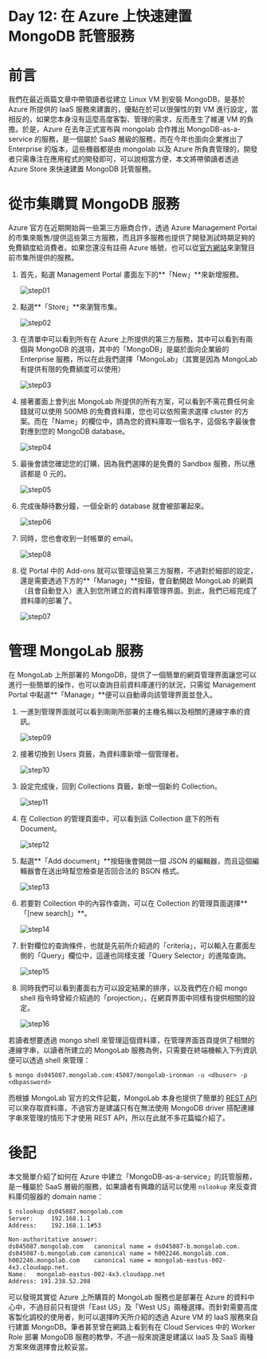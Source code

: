 Day 12: 在 Azure 上快速建置 MongoDB 託管服務
====================================

# 前言

我們在最近兩篇文章中帶領讀者從建立 Linux VM 到安裝 MongoDB，是基於 Azure 所提供的 IaaS 服務來建置的，優點在於可以很彈性的對 VM 進行設定，當相反的，如果您本身沒有這麼高度客製、管理的需求，反而產生了維運 VM 的負擔。於是，Azure 在去年正式宣布與 mongolab 合作推出 MongoDB-as-a-service 的服務，是一個屬於 SaaS 層級的服務，而在今年也面向企業推出了 Enterprise 的版本，這些機器都是由 mongolab 以及 Azure 所負責管理的，開發者只需專注在應用程式的開發即可，可以說相當方便，本文將帶領讀者透過 Azure Store 來快速建置 MongoDB 託管服務。

# 從市集購買 MongoDB 服務

Azure 官方在近期開始與一些第三方廠商合作，透過 Azure Management Portal 的市集來販售/提供這些第三方服務，而且許多服務也提供了開發測試時期足夠的免費額度給消費者。如果您還沒有註冊 Azure 帳號，也可以從[官方網站](http://azure.microsoft.com/zh-tw/gallery/store/)來瀏覽目前市集所提供的服務。

1. 首先，點選 Management Portal 畫面左下的**「New」**來新增服務。

	![step01](https://raw.githubusercontent.com/hungys/azure-blog/master/media/12-mongodb-managed-service-on-azure/step-01-addons.png)
	
2. 點選**「Store」**來瀏覽市集。

	![step02](https://raw.githubusercontent.com/hungys/azure-blog/master/media/12-mongodb-managed-service-on-azure/step-02-store.png)
	
3. 在清單中可以看到所有在 Azure 上所提供的第三方服務，其中可以看到有兩個與 MongoDB 的選項，其中的「MongoDB」是屬於面向企業級的 Enterprise 服務，所以在此我們選擇「MongoLab」（其實是因為 MongoLab 有提供有限的免費額度可以使用）

	![step03](https://raw.githubusercontent.com/hungys/azure-blog/master/media/12-mongodb-managed-service-on-azure/step-03-choose-mongolab.png)

4. 接著畫面上會列出 MongoLab 所提供的所有方案，可以看到不需花費任何金錢就可以使用 500MB 的免費資料庫，您也可以依照需求選擇 cluster 的方案。而在「Name」的欄位中，請為您的資料庫取一個名字，這個名字最後會對應到您的 MongoDB database。

	![step04](https://raw.githubusercontent.com/hungys/azure-blog/master/media/12-mongodb-managed-service-on-azure/step-04-choose-plan.png)

5. 最後會請您確認您的訂購，因為我們選擇的是免費的 Sandbox 服務，所以應該都是 0 元的。

	![step05](https://raw.githubusercontent.com/hungys/azure-blog/master/media/12-mongodb-managed-service-on-azure/step-05-review-purchase.png)

6. 完成後靜待數分鐘，一個全新的 database 就會被部署起來。

	![step06](https://raw.githubusercontent.com/hungys/azure-blog/master/media/12-mongodb-managed-service-on-azure/step-06-creating.png)

7. 同時，您也會收到一封帳單的 email。

	![step08](https://raw.githubusercontent.com/hungys/azure-blog/master/media/12-mongodb-managed-service-on-azure/step-08-mail.png)

8. 從 Portal 中的 Add-ons 就可以管理這些第三方服務，不過對於細部的設定，還是需要透過下方的**「Manage」**按鈕，會自動開啟 MongoLab 的網頁（且會自動登入）進入到您所建立的資料庫管理界面。到此，我們已經完成了資料庫的部署了。

	![step07](https://raw.githubusercontent.com/hungys/azure-blog/master/media/12-mongodb-managed-service-on-azure/step-07-dashboard.png)

# 管理 MongoLab 服務

在 MongoLab 上所部署的 MongoDB，提供了一個簡單的網頁管理界面讓您可以進行一些簡單的操作，也可以查詢目前資料庫運行的狀況，只需從 Management Portal 中點選**「Manage」**便可以自動導向該管理界面並登入。

1. 一進到管理界面就可以看到剛剛所部署的主機名稱以及相關的連線字串的資訊。

	![step09](https://raw.githubusercontent.com/hungys/azure-blog/master/media/12-mongodb-managed-service-on-azure/step-09-web-interface.png)

2. 接著切換到 Users 頁籤，為資料庫新增一個管理者。

	![step10](https://raw.githubusercontent.com/hungys/azure-blog/master/media/12-mongodb-managed-service-on-azure/step-10-add-user.png)

3. 設定完成後，回到 Collections 頁籤，新增一個新的 Collection。

	![step11](https://raw.githubusercontent.com/hungys/azure-blog/master/media/12-mongodb-managed-service-on-azure/step-11-add-collection.png)

4. 在 Collection 的管理頁面中，可以看到該 Collection 底下的所有 Document。

	![step12](https://raw.githubusercontent.com/hungys/azure-blog/master/media/12-mongodb-managed-service-on-azure/step-12-manage-document.png)

5. 點選**「Add document」**按鈕後會開啟一個 JSON 的編輯器，而且這個編輯器會在送出時幫您檢查是否回合法的 BSON 格式。

	![step13](https://raw.githubusercontent.com/hungys/azure-blog/master/media/12-mongodb-managed-service-on-azure/step-13-json-editor.png)

6. 若要對 Collection 中的內容作查詢，可以在 Collection 的管理頁面選擇**「[new search]」**。

	![step14](https://raw.githubusercontent.com/hungys/azure-blog/master/media/12-mongodb-managed-service-on-azure/step-14-new-query.png)

7. 針對欄位的查詢條件，也就是先前所介紹過的「criteria」，可以輸入在畫面左側的「Query」欄位中，這邊也同樣支援「Query Selector」的進階查詢。

	![step15](https://raw.githubusercontent.com/hungys/azure-blog/master/media/12-mongodb-managed-service-on-azure/step-15-basic-query.png)

8. 同時我們可以看到畫面右方可以設定結果的排序，以及我們在介紹 mongo shell 指令時曾經介紹過的「projection」，在網頁界面中同樣有提供相關的設定。

	![step16](https://raw.githubusercontent.com/hungys/azure-blog/master/media/12-mongodb-managed-service-on-azure/step-16-sort-projection.png)

若讀者想要透過 mongo shell 來管理這個資料庫，在管理界面首頁提供了相關的連線字串，以讀者所建立的 MongoLab 服務為例，只需要在終端機輸入下列資訊便可以透過 shell 來管理：

```
$ mongo ds045087.mongolab.com:45087/mongolab-ironman -u <dbuser> -p <dbpassword>
```

而根據 MongoLab 官方的文件記載，MongoLab 本身也提供了簡單的 [REST API](http://docs.mongolab.com/restapi/) 可以來存取資料庫，不過官方是建議只有在無法使用 MongoDB driver 搭配連線字串來管理的情形下才使用 REST API，所以在此就不多花篇幅介紹了。

# 後記

本文簡單介紹了如何在 Azure 中建立「MongoDB-as-a-service」的託管服務，是一種屬於 SaaS 層級的服務，如果讀者有興趣的話可以使用 `nslookup` 來反查資料庫伺服器的 domain name：

```
$ nslookup ds045087.mongolab.com
Server:		192.168.1.1
Address:	192.168.1.1#53

Non-authoritative answer:
ds045087.mongolab.com	canonical name = ds045087-b.mongolab.com.
ds045087-b.mongolab.com	canonical name = h002246.mongolab.com.
h002246.mongolab.com	canonical name = mongolab-eastus-002-4x3.cloudapp.net.
Name:	mongolab-eastus-002-4x3.cloudapp.net
Address: 191.238.52.208
```

可以發現其實從 Azure 上所購買的 MongoLab 服務也是部署在 Azure 的資料中心中，不過目前只有提供「East US」及「West US」兩種選擇。而針對需要高度客製化調校的使用者，則可以選擇昨天所介紹的透過 Azure VM 的 IaaS 服務來自行建置 MongoDB。筆者甚至曾在網路上看到有在 Cloud Services 中的 Worker Role 部署 MongoDB 服務的教學，不過一般來說還是建議以 IaaS 及 SaaS 兩種方案來做選擇會比較妥當。